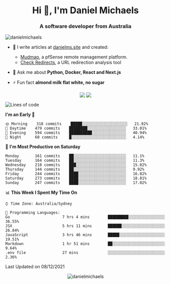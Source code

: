 <h1 align="center">Hi 👋, I'm Daniel Michaels</h1>
<h3 align="center">A software developer from Australia</h3>
<p align="left"> <img src="https://komarev.com/ghpvc/?username=danielmichaels" alt="danielmichaels" /> </p>

- 📝 I write articles at [danielms.site](https://danielms.site?ref=danielmichaels-github) and created:
    - [Mudmap](https://mudmap.io?ref=danielmichaels-github), a pfSense remote management platform.
    - [Check Redirects](https://www.check-redirects.com?ref=danielmichaels-github), a URL redirection analysis tool
- 💬 Ask me about **Python, Docker, React and Next.js**

- ⚡ Fun fact **almond milk flat white, no sugar**

<p align="center">
<a href="https://twitter.com/dansult" target="_blank"><img align="center" src="https://img.shields.io/badge/twitter-%231DA1F2.svg?&style=for-the-badge&logo=twitter&logoColor=white"></a>
<a href="https://linkedin.com/in/daniel-michaels" target="_blank"><img align="center" src="https://img.shields.io/badge/linkedin-%230077B5.svg?&style=for-the-badge&logo=linkedin&logoColor=white"></a>
</p>

<!--START_SECTION:waka-->
![Lines of code](https://img.shields.io/badge/From%20Hello%20World%20I%27ve%20Written--3%20Thousand%20lines%20of%20code-blue)

**I'm an Early 🐤** 

```text
🌞 Morning    318 commits    █████░░░░░░░░░░░░░░░░░░░░   21.92% 
🌆 Daytime    479 commits    ████████░░░░░░░░░░░░░░░░░   33.01% 
🌃 Evening    594 commits    ██████████░░░░░░░░░░░░░░░   40.94% 
🌙 Night      60 commits     █░░░░░░░░░░░░░░░░░░░░░░░░   4.14%

```
📅 **I'm Most Productive on Saturday** 

```text
Monday       161 commits    ██░░░░░░░░░░░░░░░░░░░░░░░   11.1% 
Tuesday      164 commits    ██░░░░░░░░░░░░░░░░░░░░░░░   11.3% 
Wednesday    218 commits    ███░░░░░░░░░░░░░░░░░░░░░░   15.02% 
Thursday     144 commits    ██░░░░░░░░░░░░░░░░░░░░░░░   9.92% 
Friday       244 commits    ████░░░░░░░░░░░░░░░░░░░░░   16.82% 
Saturday     273 commits    ████░░░░░░░░░░░░░░░░░░░░░   18.81% 
Sunday       247 commits    ████░░░░░░░░░░░░░░░░░░░░░   17.02%

```


📊 **This Week I Spent My Time On** 

```text
⌚︎ Time Zone: Australia/Sydney

💬 Programming Languages: 
Go                       7 hrs 4 mins        █████████░░░░░░░░░░░░░░░░   36.55% 
JSX                      5 hrs 11 mins       ██████░░░░░░░░░░░░░░░░░░░   26.84% 
JavaScript               3 hrs 46 mins       █████░░░░░░░░░░░░░░░░░░░░   19.51% 
Markdown                 1 hr 51 mins        ██░░░░░░░░░░░░░░░░░░░░░░░   9.64% 
.env file                27 mins             ░░░░░░░░░░░░░░░░░░░░░░░░░   2.36%

```


 Last Updated on 08/12/2021
<!--END_SECTION:waka-->

<p align="center"> <img src="https://github-readme-stats.vercel.app/api?username=danielmichaels&show_icons=true" alt="danielmichaels" /> </p>

